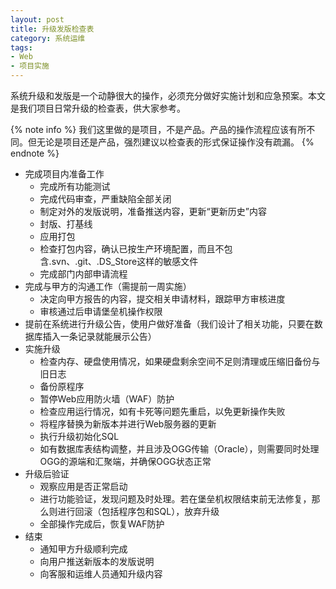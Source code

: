 ```yaml
---
layout: post
title: 升级发版检查表
category: 系统运维
tags:
- Web
- 项目实施
---
```

系统升级和发版是一个动静很大的操作，必须充分做好实施计划和应急预案。本文是我们项目日常升级的检查表，供大家参考。

<!-- more -->

{% note info %}
我们这里做的是项目，不是产品。产品的操作流程应该有所不同。但无论是项目还是产品，强烈建议以检查表的形式保证操作没有疏漏。
{% endnote %}

* 完成项目内准备工作
    * 完成所有功能测试
    * 完成代码审查，严重缺陷全部关闭
    * 制定对外的发版说明，准备推送内容，更新“更新历史”内容
    * 封版、打基线
    * 应用打包
    * 检查打包内容，确认已按生产环境配置，而且不包含.svn、.git、.DS_Store这样的敏感文件
    * 完成部门内部申请流程
* 完成与甲方的沟通工作（需提前一周实施）
    * 决定向甲方报告的内容，提交相关申请材料，跟踪甲方审核进度
    * 审核通过后申请堡垒机操作权限
* 提前在系统进行升级公告，使用户做好准备（我们设计了相关功能，只要在数据库插入一条记录就能展示公告）
* 实施升级
    * 检查内存、硬盘使用情况，如果硬盘剩余空间不足则清理或压缩旧备份与旧日志
    * 备份原程序
    * 暂停Web应用防火墙（WAF）防护
    * 检查应用运行情况，如有卡死等问题先重启，以免更新操作失败
    * 将程序替换为新版本并进行Web服务器的更新
    * 执行升级初始化SQL
    * 如有数据库表结构调整，并且涉及OGG传输（Oracle），则需要同时处理OGG的源端和汇聚端，并确保OGG状态正常
* 升级后验证
    * 观察应用是否正常启动
    * 进行功能验证，发现问题及时处理。若在堡垒机权限结束前无法修复，那么则进行回滚（包括程序包和SQL），放弃升级
    * 全部操作完成后，恢复WAF防护
* 结束
    * 通知甲方升级顺利完成
    * 向用户推送新版本的发版说明
    * 向客服和运维人员通知升级内容
